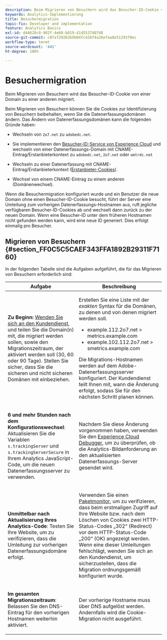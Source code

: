 ```yaml
---
description: Beim Migrieren von Besuchern wird das Besucher-ID-Cookie von einer Domain zu einer anderen migriert.
keywords: Analytics-Implementierung
title: Besuchermigration
topic-fix: Developer and implementation
feature: Analytics Basics
exl-id: d44628c8-902f-4e60-b819-41d5537407d8
source-git-commit: c8faf29262b9b04fc426f4a26efaa8e51293f0ec
workflow-type: tm+mt
source-wordcount: '441'
ht-degree: 100%

---
```


# Besuchermigration

Beim Migrieren von Besuchern wird das Besucher-ID-Cookie von einer Domain zu einer anderen migriert.

Beim Migrieren von Besuchern können Sie die Cookies zur Identifizierung von Besuchern beibehalten, wenn Sie die Datenerfassungsdomänen ändern. Das Ändern von Datenerfassungsdomänen kann die folgenden Gründe haben:

* Wechseln von `2o7.net` zu `adobedc.net`.

* Sie implementieren den [Besucher-ID-Service von Experience Cloud](https://experienceleague.adobe.com/docs/id-service/using/home.html?lang=de) und wechseln von einer Datenerfassungs-Domain mit CNAME-Eintrag/Erstanbieterkontext zu `adobedc.net`, `2o7.net` oder `omtrdc.net`

* Wechseln zu einer Datenerfassung mit CNAME-Eintrag/Erstanbieterkontext ([Erstanbieter-Cookies](https://experienceleague.adobe.com/docs/core-services/interface/ec-cookies/cookies-first-party.html?lang=de)).

* Wechsel von einem CNAME-Eintrag zu einem anderen (Domänenwechsel).

Wenn die Besuchermigration konfiguriert wurde und ein Benutzer die neue Domain ohne einen Besucher-ID-Cookie besucht, führt der Server eine Umleitung zum vorherigen Datenerfassungs-Hostnamen aus, ruft jegliche verfügbaren Besucher-ID-Cookies ab und wechselt dann zurück zu der neuen Domain. Wenn eine Besucher-ID unter dem früheren Hostnamen nicht gefunden werden kann, wird eine neue ID generiert. Dies erfolgt einmalig pro Besucher.

## Migrieren von Besuchern {#section_FF0C5C5CAEF343FFA1892B29311F7160}

In der folgenden Tabelle sind die Aufgaben aufgeführt, die für das Migrieren von Besuchern erforderlich sind:

<table id="table_7B2535FC3E264216A299686415C6B21C"> 
 <thead> 
  <tr> 
   <th colname="col1" class="entry"> Aufgabe </th> 
   <th colname="col3" class="entry"> Beschreibung </th> 
  </tr> 
 </thead>
 <tbody> 
  <tr> 
   <td colname="col1"> <p> <b>Zu Beginn:</b> <a href="https://helpx.adobe.com/de/marketing-cloud/contact-support.html"  >Wenden Sie sich an den Kundendienst</a>, und teilen Sie die Domain(n) mit, die migriert werden sollen, sowie den Migrationszeitraum, der aktiviert werden soll (30, 60 oder 90 Tage). Stellen Sie sicher, dass Sie die sicheren und nicht sicheren Domänen mit einbeziehen. </p> </td> 
   <td colname="col3"> <p>Erstellen Sie eine Liste mit der <i>exakten</i> Syntax für die Domänen, zu denen und von denen migriert werden soll. </p> 
    <ul id="ul_067EC5C7619141A6BDFBC209C9FD47E2"> 
     <li id="li_0723D948465A49C1871B81207AEDC4DC">example.112.2o7.net &gt; metrics.example.com </li> 
     <li id="li_B0CA15A593BD4AB9802E33A3FF037C7A">example.102.112.2o7.net &gt; smetrics.example.com </li> 
    </ul> <p>Die Migrations-Hostnamen werden auf dem Adobe-Datenerfassungsserver konfiguriert. Der Kundendienst teilt Ihnen mit, wann die Änderung erfolgt, sodass Sie für den nächsten Schritt planen können. </p> </td> 
  </tr> 
  <tr> 
   <td colname="col1"> <p> <b>6 und mehr Stunden nach dem Konfigurationswechsel</b>: Aktualisieren Sie die Variablen <code> s.trackingServer</code> und <code> s.trackingServerSecure</code> in Ihrem Analytics JavaScript-Code, um die neuen Datenerfassungsserver zu verwenden. </p> </td> 
   <td colname="col3"> <p>Nachdem Sie diese Änderung vorgenommen haben, verwenden Sie den <a href="https://experienceleague.adobe.com/docs/debugger/using/experience-cloud-debugger.html?lang=de">Experience Cloud Debugger</a>, um zu überprüfen, ob die Analytics-Bildanforderung an den aktualisierten Datenerfassungs-Server gesendet wird. </p> </td> 
  </tr> 
  <tr> 
   <td colname="col1"> <p> <b>Unmittelbar nach Aktualisierung Ihres Analytics-Code</b>: Testen Sie Ihre Website, um zu verifizieren, dass die Umleitung zur vorherigen Datenerfassungsdomäne erfolgt. </p> </td> 
   <td colname="col3"> <p>Verwenden Sie einen <a href="../implement/validate/packet-monitor.md">Paketmonitor</a>, um zu verifizieren, dass beim erstmaligen Zugriff auf Ihre Website bzw. nach dem Löschen von Cookies zwei HTTP-Status-Codes „302“ (Redirect) vor dem HTTP-Status-Code „200“ (OK) angezeigt werden. Wenn eine dieser Umleitungen fehlschlägt, wenden Sie sich an den Kundendienst, um sicherzustellen, dass die Migration ordnungsgemäß konfiguriert wurde. </p> </td> 
  </tr> 
  <tr> 
   <td colname="col1"> <p> <b>Im gesamten Migrationszeitraum</b>: Belassen Sie den DNS-Eintrag für den vorherigen Hostnamen weiterhin aktiviert. </p> </td> 
   <td colname="col3"> <p>Der vorherige Hostname muss über DNS aufgelöst werden. Andernfalls wird die Cookie-Migration nicht ausgeführt. </p> </td> 
  </tr> 
 </tbody> 
</table>
